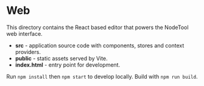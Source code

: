 # Web

This directory contains the React based editor that powers the NodeTool web interface.

* **src** - application source code with components, stores and context providers.
* **public** - static assets served by Vite.
* **index.html** - entry point for development.

Run `npm install` then `npm start` to develop locally. Build with `npm run build`.
